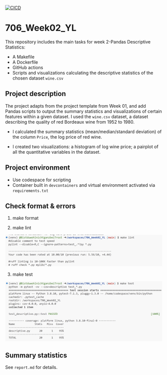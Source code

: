 [![CICD](https://github.com/nogibjj/706_Week02_YL/actions/workflows/cicd.yml/badge.svg)](https://github.com/nogibjj/706_Week02_YL/actions/workflows/cicd.yml)
# 706_Week02_YL

This repository includes the main tasks for week 2-Pandas Descriptive Statistics:

* A Makefile
* A Dockerfile
* GitHub actions
* Scripts and visualizations calculating the descriptive statistics of the chosen dataset `wine.csv`

## Project description

The project adapts from the project template from Week 01, and add Pandas scripts to output the summary statistics and visualizations of certain features within a given dataset. I used the `wine.csv` dataset, a dataset describing the quality of red Bordeaux wine from 1952 to 1980.

* I calculated the summary statistics (mean/median/standard deviation) of the column `Price`, the log price of red wine.

* I created two visualizations: a histogram of log wine price; a pairplot of all the quantitative variables in the dataset.

## Project environment

* Use codespace for scripting
* Container built in `devcontainers` and virtual environment activated via `requirements.txt`

## Check format & errors

1. make format

2. make lint

![Alt text](image-2.png)

3. make test

![Alt text](image-3.png)

## Summary statistics

See `report.md` for details.
